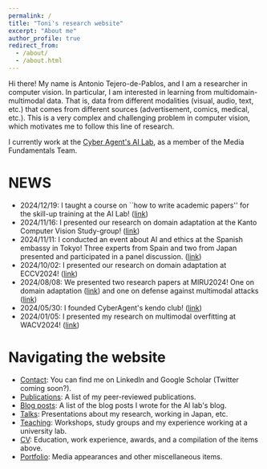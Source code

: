 ```yaml
---
permalink: /
title: "Toni's research website"
excerpt: "About me"
author_profile: true
redirect_from: 
  - /about/
  - /about.html
---
```


Hi there! My name is Antonio Tejero-de-Pablos, and I am a researcher in computer vision. In particular, I am interested in learning from multidomain-multimodal data. That is, data from different modalities (visual, audio, text, etc.) that comes from different sources (advertisement, comics, medical, etc.). This is a very complex and challenging problem in computer vision, which motivates me to follow this line of research.

I currently work at the [Cyber Agent's AI Lab](https://cyberagent.ai/ailab/people/a_tejero/), as a member of the Media Fundamentals Team.

NEWS
======
- 2024/12/19: I taught a course on ``how to write academic papers'' for the skill-up training at the AI Lab! ([link](https://antonio-t.github.io/teaching/2024-12-19_training-ailab))
- 2024/11/16: I presented our research on domain adaptation at the Kanto Computer Vision Study-group! ([link](https://antonio-t.github.io/talks/2024-11-16-talk-cvbenkyoukai))
- 2024/11/11: I conducted an event about AI and ethics at the Spanish embassy in Tokyo! Three experts from Spain and two from Japan presented and participated in a panel discussion. ([link](https://antonio-t.github.io/talks/2024-11-11-panel-catedra_ia))
- 2024/10/02: I presented our research on domain adaptation at ECCV2024! ([link](https://antonio-t.github.io/publication/tejero2024robust))
- 2024/08/08: We presented two research papers at MIRU2024! One on domain adaptation ([link](https://antonio-t.github.io/publication/tejero2024source-free)) and one on defense against multimodal attacks ([link](https://antonio-t.github.io/publication/waseda2024how))
- 2024/05/30: I founded CyberAgent's kendo club! ([link](https://antonio-t.github.io/cv))
- 2024/01/05: I presented my research on multimodal overfitting at WACV2024! ([link](https://antonio-t.github.io/portfolio/2024-01-05_wacv2024))

Navigating the website
======
- [Contact](https://www.linkedin.com/in/antonio-tejero-de-pablos-0a379128): You can find me on LinkedIn and Google Scholar (Twitter coming soon?).
- [Publications](https://antonio-t.github.io/publications/): A list of my peer-reviewed publications.
- [Blog posts](https://antonio-t.github.io/year-archive/): A list of the blog posts I wrote for the AI lab's blog.
- [Talks](https://antonio-t.github.io/talks/): Presentations about my research, working in Japan, etc.
- [Teaching](https://antonio-t.github.io/teaching/): Workshops, study groups and my experience working at a university lab.
- [CV](https://antonio-t.github.io/cv/): Education, work experience, awards, and a compilation of the items above.
- [Portfolio](https://antonio-t.github.io/portfolio/): Media appearances and other miscellaneous items.
